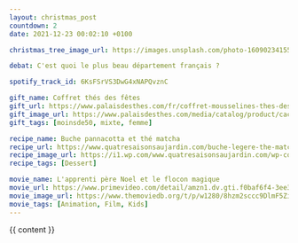```yaml
---
layout: christmas_post
countdown: 2
date: 2021-12-23 00:02:10 +0100

christmas_tree_image_url: https://images.unsplash.com/photo-1609023415566-c2abd55d4811?crop=entropy&cs=tinysrgb&fit=max&fm=jpg&ixid=MnwyNzc3MTF8MHwxfHNlYXJjaHw4MHx8Y2hyaXN0bWFzJTIwdHJlZXxlbnwwfDF8fHwxNjQwMjQ3Mjc0&ixlib=rb-1.2.1&q=80&w=1080

debat: C'est quoi le plus beau département français ?

spotify_track_id: 6KsFSrVS3DwG4xNAPQvznC

gift_name: Coffret thés des fêtes
gift_url: https://www.palaisdesthes.com/fr/coffret-mousselines-thes-des-fetes-2021.html
gift_image_url: https://www.palaisdesthes.com/media/catalog/product/cache/81d16df11efc363de1f31fe51afcad0e/d/c/dcc03_21.jpg
gift_tags: [moinsde50, mixte, femme]

recipe_name: Buche pannacotta et thé matcha
recipe_url: https://www.quatresaisonsaujardin.com/buche-legere-the-matcha/
recipe_image_url: https://i1.wp.com/www.quatresaisonsaujardin.com/wp-content/uploads/2017/11/Panacotta-th%C3%A9-matcha-Magali-ANCENAY-PHOTOGRAPHy-copie-1.jpg?w=800&ssl=1
recipe_tags: [Dessert]

movie_name: L'apprenti père Noel et le flocon magique
movie_url: https://www.primevideo.com/detail/amzn1.dv.gti.f0baf6f4-3ee3-3f8e-1e8a-71f0216e1947/ref=av_auth_return_redir?autoplay=1
movie_image_url: https://www.themoviedb.org/t/p/w1280/8hzm2sccc9DlmF5Zimycnq1oF0e.jpg
movie_tags: [Animation, Film, Kids]
---
```


{{ content }}


